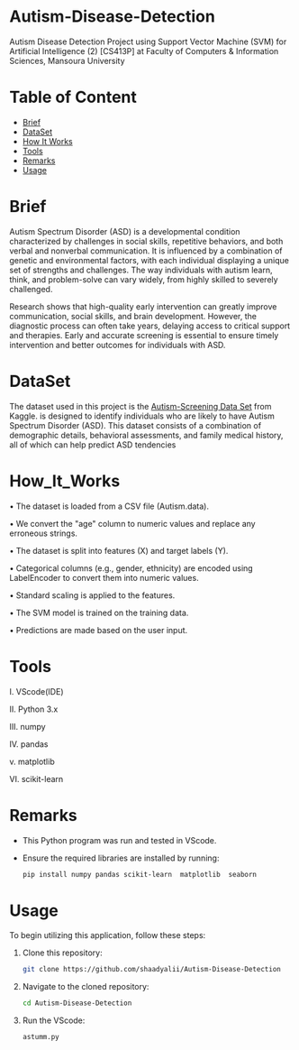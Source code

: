 # Autism-Disease-Detection
Autism Disease Detection Project using Support Vector Machine (SVM) for Artificial Intelligence (2) [CS413P] at Faculty of Computers &amp; Information Sciences, Mansoura University


# Table of Content

* [Brief](#Brief)
* [DataSet](#DataSet)
* [How It Works](#How_It_Works)
* [Tools](#Tools)
* [Remarks](#Remarks)
* [Usage](#Usage)



# Brief

Autism Spectrum Disorder (ASD) is a developmental condition characterized by challenges in social skills, repetitive behaviors, and both verbal and nonverbal communication. It is influenced by a combination of genetic and environmental factors, with each individual displaying a unique set of strengths and challenges. The way individuals with autism learn, think, and problem-solve can vary widely, from highly skilled to severely challenged.

Research shows that high-quality early intervention can greatly improve communication, social skills, and brain development. However, the diagnostic process can often take years, delaying access to critical support and therapies. Early and accurate screening is essential to ensure timely intervention and better outcomes for individuals with ASD.


# DataSet

The dataset used in this project is the [Autism-Screening Data Set](https://www.kaggle.com/datasets/andrewmvd/autism-screening-on-adults) from Kaggle.  is designed to identify individuals who are likely to have Autism Spectrum Disorder (ASD). This dataset consists of a combination of demographic details, behavioral assessments, and family medical history, all of which can help predict ASD tendencies


# How_It_Works

 • The dataset is loaded from a CSV file (Autism.data).
 
 • We convert the "age" column to numeric values and replace any erroneous strings.
 
 • The dataset is split into features (X) and target labels (Y).

 • Categorical columns (e.g., gender, ethnicity) are encoded using LabelEncoder to convert them into numeric values.
 
 • Standard scaling is applied to the features.
 
 • The SVM model is trained on the training data.
 
 • Predictions are made based on the user input.

 

# Tools

  I.	VScode(IDE)
  
  II.	Python 3.x
  
  III. numpy
  
  IV. pandas 

  v. matplotlib
  
  VI. scikit-learn
  



# Remarks

* This Python program was run and tested in VScode.
  
* Ensure the required libraries are installed by running:
  
  ```bash
  pip install numpy pandas scikit-learn  matplotlib  seaborn   
# Usage

To begin utilizing this application, follow these steps:

1. Clone this repository:
   
   ```bash
   git clone https://github.com/shaadyalii/Autism-Disease-Detection

2. Navigate to the cloned repository:

   ```bash
   cd Autism-Disease-Detection

3. Run the VScode:

   ```bash
   astumm.py
